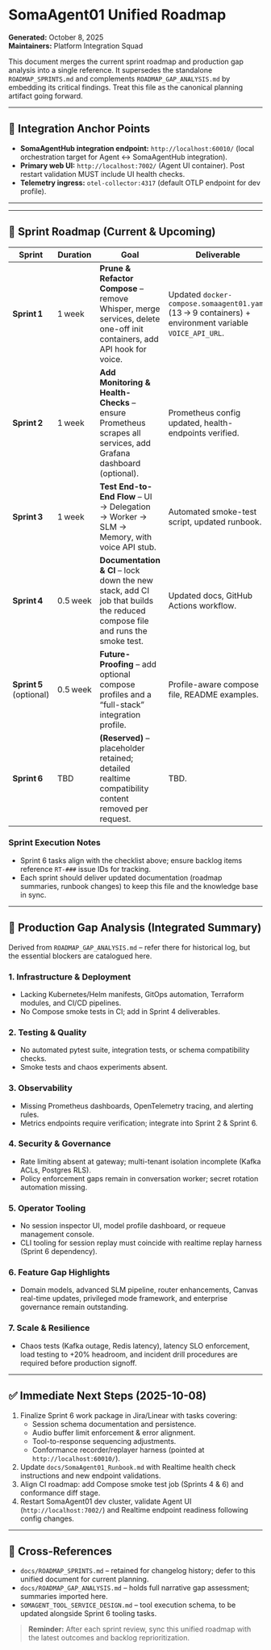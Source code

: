 # SomaAgent01 Unified Roadmap

**Generated:** October 8, 2025  
**Maintainers:** Platform Integration Squad

This document merges the current sprint roadmap and production gap analysis into a single reference. It supersedes the standalone `ROADMAP_SPRINTS.md` and complements `ROADMAP_GAP_ANALYSIS.md` by embedding its critical findings. Treat this file as the canonical planning artifact going forward.

---

## 🔗 Integration Anchor Points

- **SomaAgentHub integration endpoint:** `http://localhost:60010/` (local orchestration target for Agent ↔ SomaAgentHub integration).
- **Primary web UI:** `http://localhost:7002/` (Agent UI container). Post restart validation MUST include UI health checks.
- **Telemetry ingress:** `otel-collector:4317` (default OTLP endpoint for dev profile).

---

<!-- Realtime API compatibility checklist removed per user request. -->

---

## 📅 Sprint Roadmap (Current & Upcoming)

| Sprint | Duration | Goal | Deliverable |
|-------|----------|------|-------------|
| **Sprint 1** | 1 week | **Prune & Refactor Compose** – remove Whisper, merge services, delete one-off init containers, add API hook for voice. | Updated `docker-compose.somaagent01.yaml` (13 → 9 containers) + environment variable `VOICE_API_URL`. |
| **Sprint 2** | 1 week | **Add Monitoring & Health-Checks** – ensure Prometheus scrapes all services, add Grafana dashboard (optional). | Prometheus config updated, health-endpoints verified. |
| **Sprint 3** | 1 week | **Test End-to-End Flow** – UI → Delegation → Worker → SLM → Memory, with voice API stub. | Automated smoke-test script, updated runbook. |
| **Sprint 4** | 0.5 week | **Documentation & CI** – lock down the new stack, add CI job that builds the reduced compose file and runs the smoke test. | Updated docs, GitHub Actions workflow. |
| **Sprint 5** (optional) | 0.5 week | **Future-Proofing** – add optional compose profiles and a “full-stack” integration profile. | Profile-aware compose file, README examples. |
| **Sprint 6** | TBD | **(Reserved)** – placeholder retained; detailed realtime compatibility content removed per request. | TBD. |

### Sprint Execution Notes
- Sprint 6 tasks align with the checklist above; ensure backlog items reference `RT-###` issue IDs for tracking.
- Each sprint should deliver updated documentation (roadmap summaries, runbook changes) to keep this file and the knowledge base in sync.

---

## 🧭 Production Gap Analysis (Integrated Summary)

Derived from `ROADMAP_GAP_ANALYSIS.md` – refer there for historical log, but the essential blockers are catalogued here.

### 1. Infrastructure & Deployment
- Lacking Kubernetes/Helm manifests, GitOps automation, Terraform modules, and CI/CD pipelines.
- No Compose smoke tests in CI; add in Sprint 4 deliverables.

### 2. Testing & Quality
- No automated pytest suite, integration tests, or schema compatibility checks.
- Smoke tests and chaos experiments absent.

### 3. Observability
- Missing Prometheus dashboards, OpenTelemetry tracing, and alerting rules.
- Metrics endpoints require verification; integrate into Sprint 2 & Sprint 6.

### 4. Security & Governance
- Rate limiting absent at gateway; multi-tenant isolation incomplete (Kafka ACLs, Postgres RLS).
- Policy enforcement gaps remain in conversation worker; secret rotation automation missing.

### 5. Operator Tooling
- No session inspector UI, model profile dashboard, or requeue management console.
- CLI tooling for session replay must coincide with realtime replay harness (Sprint 6 dependency).

### 6. Feature Gap Highlights
- Domain models, advanced SLM pipeline, router enhancements, Canvas real-time updates, privileged mode framework, and enterprise governance remain outstanding.

### 7. Scale & Resilience
- Chaos tests (Kafka outage, Redis latency), latency SLO enforcement, load testing to +20% headroom, and incident drill procedures are required before production signoff.

---

## ✅ Immediate Next Steps (2025-10-08)
1. Finalize Sprint 6 work package in Jira/Linear with tasks covering:
   - Session schema documentation and persistence.
   - Audio buffer limit enforcement & error alignment.
   - Tool-to-response sequencing adjustments.
   - Conformance recorder/replayer harness (pointed at `http://localhost:60010/`).
2. Update `docs/SomaAgent01_Runbook.md` with Realtime health check instructions and new endpoint validations.
3. Align CI roadmap: add Compose smoke test job (Sprints 4 & 6) and conformance diff stage.
4. Restart SomaAgent01 dev cluster, validate Agent UI (`http://localhost:7002/`) and Realtime endpoint readiness following config changes.

---

## 📘 Cross-References
- `docs/ROADMAP_SPRINTS.md` – retained for changelog history; defer to this unified document for current planning.
- `docs/ROADMAP_GAP_ANALYSIS.md` – holds full narrative gap assessment; summaries imported here.
- `SOMAGENT_TOOL_SERVICE_DESIGN.md` – tool execution schema, to be updated alongside Sprint 6 tooling tasks.

> **Reminder:** After each sprint review, sync this unified roadmap with the latest outcomes and backlog reprioritization.
